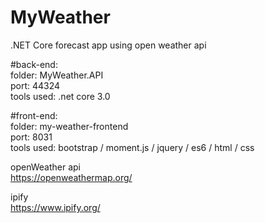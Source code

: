 # MyWeather
.NET Core forecast app using open weather api 

#back-end:  
folder: MyWeather.API  
port: 44324  
tools used: .net core 3.0

#front-end:  
folder: my-weather-frontend  
port: 8031  
tools used: bootstrap / moment.js / jquery / es6 / html / css    

openWeather api  
https://openweathermap.org/    

ipify  
https://www.ipify.org/


